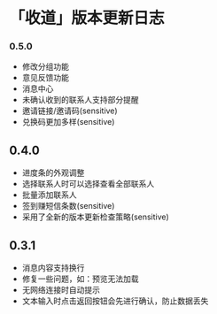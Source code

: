 # 「收道」版本更新日志

### 0.5.0

- 修改分组功能
- 意见反馈功能
- 消息中心
- 未确认收到的联系人支持部分提醒
- 邀请链接/邀请码(sensitive)
- 兑换码更加多样(sensitive)

## 0.4.0

- 进度条的外观调整
- 选择联系人时可以选择查看全部联系人
- 批量添加联系人
- 签到赚短信条数(sensitive)
- 采用了全新的版本更新检查策略(sensitive)



## 0.3.1

- 消息内容支持换行
- 修复一些问题，如：预览无法加载
- 无网络连接时自动提示
- 文本输入时点击返回按钮会先进行确认，防止数据丢失


